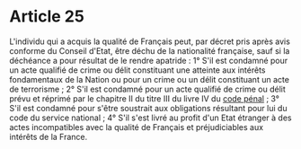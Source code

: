# Article 25

L'individu qui a acquis la qualité de Français peut, par décret pris après avis conforme du Conseil d'Etat, être déchu de la nationalité française, sauf si la déchéance a pour résultat de le rendre apatride : 1° S'il est condamné pour un acte qualifié de crime ou délit constituant une atteinte aux intérêts fondamentaux de la Nation ou pour un crime ou un délit constituant un acte de terrorisme ; 2° S'il est condamné pour un acte qualifié de crime ou délit prévu et réprimé par le chapitre II du titre III du livre IV du <a href='/affichCode.do?cidTexte=LEGITEXT000006070719&dateTexte=&categorieLien=cid' title='Code pénal (V)'>code pénal</a> ; 3° S'il est condamné pour s'être soustrait aux obligations résultant pour lui du code du service national ; 4° S'il s'est livré au profit d'un Etat étranger à des actes incompatibles avec la qualité de Français et préjudiciables aux intérêts de la France.